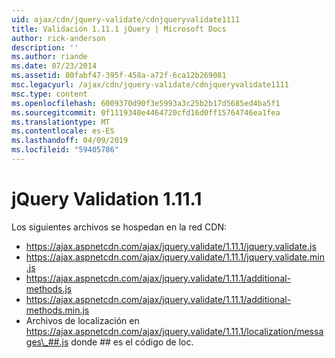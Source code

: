 ```yaml
---
uid: ajax/cdn/jquery-validate/cdnjqueryvalidate1111
title: Validación 1.11.1 jQuery | Microsoft Docs
author: rick-anderson
description: ''
ms.author: riande
ms.date: 07/23/2014
ms.assetid: 80fabf47-395f-458a-a72f-6ca12b269081
msc.legacyurl: /ajax/cdn/jquery-validate/cdnjqueryvalidate1111
msc.type: content
ms.openlocfilehash: 6009370d90f3e5993a3c25b2b17d5685ed4ba5f1
ms.sourcegitcommit: 0f1119340e4464720cfd16d0ff15764746ea1fea
ms.translationtype: MT
ms.contentlocale: es-ES
ms.lasthandoff: 04/09/2019
ms.locfileid: "59405786"
---
```

# <a name="jquery-validation-1111"></a>jQuery Validation 1.11.1

Los siguientes archivos se hospedan en la red CDN:

- https://ajax.aspnetcdn.com/ajax/jquery.validate/1.11.1/jquery.validate.js
- https://ajax.aspnetcdn.com/ajax/jquery.validate/1.11.1/jquery.validate.min.js
- https://ajax.aspnetcdn.com/ajax/jquery.validate/1.11.1/additional-methods.js
- https://ajax.aspnetcdn.com/ajax/jquery.validate/1.11.1/additional-methods.min.js
- Archivos de localización en https://ajax.aspnetcdn.com/ajax/jquery.validate/1.11.1/localization/messages\_##.js donde ## es el código de loc.
